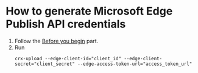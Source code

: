 # How to generate Microsoft Edge Publish API credentials

1. Follow the [Before you begin](https://docs.microsoft.com/en-us/microsoft-edge/extensions-chromium/publish/api/using-addons-api#before-you-begin) part.
2. Run
   ```shell script
   crx-upload --edge-client-id="client_id" --edge-client-secret="client_secret" --edge-access-token-url="access_token_url"
   ```
